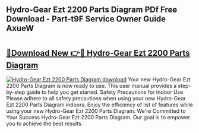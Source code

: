 ## Hydro-Gear Ezt 2200 Parts Diagram PDf Free Download - Part-t9F Service Owner Guide AxueW

# <h2><a href="http://dfs0sf.blite.top/?on=Hydro-Gear+Ezt+2200+Parts+Diagram">🔗Download New 👉🔴 Hydro-Gear Ezt 2200 Parts Diagram</a></h2>

[![Hydro-Gear Ezt 2200 Parts Diagram download](https://i.imgur.com/lujVjoI.png)](http://dfs0sf.blite.top/?on=Hydro-Gear+Ezt+2200+Parts+Diagram)
Your new Hydro-Gear Ezt 2200 Parts Diagram is now ready to use. This user manual provides a step-by-step guide to help you get started. Safety Precautions for Indoor Use Please adhere to all safety precautions when using your new Hydro-Gear Ezt 2200 Parts Diagram indoors. Enjoy the efficiency of list of features while using your new Hydro-Gear Ezt 2200 Parts Diagram. We're Committed to Your Success Hydro-Gear Ezt 2200 Parts Diagram. Our goal is to empower you to achieve the best results.
